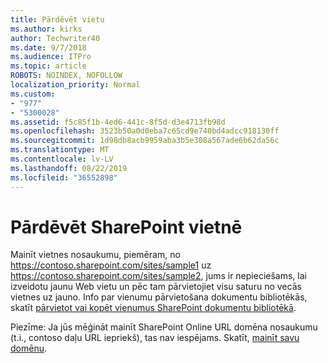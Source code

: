 ```yaml
---
title: Pārdēvēt vietu
ms.author: kirks
author: Techwriter40
ms.date: 9/7/2018
ms.audience: ITPro
ms.topic: article
ROBOTS: NOINDEX, NOFOLLOW
localization_priority: Normal
ms.custom:
- "977"
- "5300028"
ms.assetid: f5c85f1b-4ed6-441c-8f5d-d3e4713fb98d
ms.openlocfilehash: 3523b50a0d0eba7c65cd9e740bd4adcc918130ff
ms.sourcegitcommit: 1d98db8acb9959aba3b5e308a567ade6b62da56c
ms.translationtype: MT
ms.contentlocale: lv-LV
ms.lasthandoff: 08/22/2019
ms.locfileid: "36552898"
---
```

# <a name="rename-a-sharepoint-site"></a>Pārdēvēt SharePoint vietnē

Mainīt vietnes nosaukumu, piemēram, no https://contoso.sharepoint.com/sites/sample1 uz https://contoso.sharepoint.com/sites/sample2, jums ir nepieciešams, lai izveidotu jaunu Web vietu un pēc tam pārvietojiet visu saturu no vecās vietnes uz jauno. Info par vienumu pārvietošana dokumentu bibliotēkās, skatīt [pārvietot vai kopēt vienumus SharePoint dokumentu bibliotēkā](https://go.microsoft.com/fwlink/?Linkid=2018691).
  
Piezīme: Ja jūs mēģināt mainīt SharePoint Online URL domēna nosaukumu (t.i., contoso daļu URL iepriekš), tas nav iespējams. Skatīt, [mainīt savu domēnu](https://go.microsoft.com/fwlink/?Linkid=2018696).
  